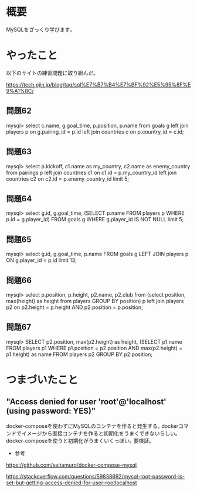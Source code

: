 # 概要

MySQLをざっくり学びます｡

# やったこと

以下のサイトの練習問題に取り組んだ｡

https://tech.pjin.jp/blog/tag/sql%E7%B7%B4%E7%BF%92%E5%95%8F%E9%A1%8C/

## 問題62

mysql> select c.name, g.goal_time, p.position, p.name from goals g left join players p on g.pairing_id = p.id left join countries c on p.country_id = c.id;

## 問題63

mysql> select p.kickoff, c1.name as my_country, c2.name as enemy_country from pairings p left join countries c1 on c1.id = p.my_country_id left join countries c2 on c2.id = p.enemy_country_id limit 5;

## 問題64

mysql> select g.id, g.goal_time, (SELECT p.name FROM players p WHERE p.id = g.player_id) FROM goals g WHERE g.player_id IS NOT NULL limit 5;

## 問題65

mysql> select g.id, g.goal_time, p.name FROM goals g LEFT JOIN players p ON g.player_id = p.id limit 13;

## 問題66

mysql> select p.position, p.height, p2.name, p2.club from (select position, max(height) as height from players GROUP BY position) p left join players p2 on p2.height = p.height AND p2.position = p.position;

## 問題67

mysql> SELECT p2.position, max(p2.height) as height, (SELECT p1.name FROM players p1 WHERE p1.position =
 p2.position AND max(p2.height) = p1.height) as name FROM players p2 GROUP BY p2.position;

# つまづいたこと

## "Access denied for user 'root'@'localhost' (using password: YES)"

docker-composeを使わずにMySQLのコンテナを作ると発生する｡
dockerコマンドでイメージから直接コンテナを作ると初期化をうまくできないらしい｡
docker-composeを使うと初期化がうまくいくっぽい｡
要検証｡

- 参考

https://github.com/seitamuro/docker-compose-mysql

https://stackoverflow.com/questions/59838692/mysql-root-password-is-set-but-getting-access-denied-for-user-rootlocalhost
